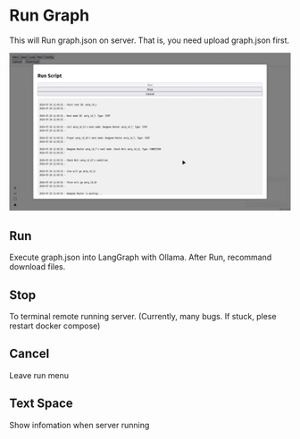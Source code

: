 # Run Graph
This will Run graph.json on server.
That is, you need upload graph.json first.

![](./images/run.webp)

## Run
Execute graph.json into LangGraph with Ollama.
After Run, recommand download files.

## Stop
To terminal remote running server. (Currently, many bugs. If stuck, plese restart docker compose)

## Cancel
Leave run menu

## Text Space
Show infomation when server running